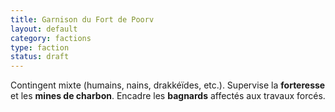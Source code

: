 ```yaml
---
title: Garnison du Fort de Poorv
layout: default
category: factions
type: faction
status: draft
---
```

Contingent mixte (humains, nains, drakkéïdes, etc.). Supervise la **forteresse** et les **mines de charbon**.
Encadre les **bagnards** affectés aux travaux forcés.
